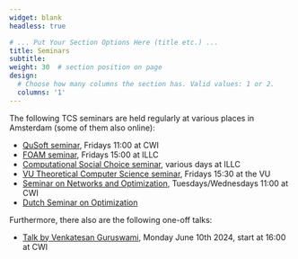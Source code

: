 ```yaml
---
widget: blank
headless: true

# ... Put Your Section Options Here (title etc.) ...
title: Seminars
subtitle:
weight: 30  # section position on page
design:
  # Choose how many columns the section has. Valid values: 1 or 2.
  columns: '1'
---
```


The following TCS seminars are held regularly at various places in Amsterdam (some of them also online):
- [QuSoft seminar](https://qusoft.org/news-insights/), Fridays 11:00 at CWI
- [FOAM seminar](https://events.illc.uva.nl/FOAM/), Fridays 15:00 at ILLC
- [Computational Social Choice seminar](https://staff.fnwi.uva.nl/u.endriss/seminar/), various days at ILLC
- [VU Theoretical Computer Science seminar](https://www.cs.vu.nl/~tcs/seminar/), Fridays 15:30 at the VU
- [Seminar on Networks and Optimization](https://www.cwi.nl/research/groups/networks-and-optimization/aco-seminar), Tuesdays/Wednesdays 11:00 at CWI
- [Dutch Seminar on Optimization](https://portals.project.cwi.nl/dutch-optimization-seminar/dutch-optimization-seminar)

Furthermore, there also are the following one-off talks:
- [Talk by Venkatesan Guruswami](https://ivi.fnwi.uva.nl/tcs/post/24-05-27-talk/), Monday June 10th 2024, start at 16:00 at CWI

